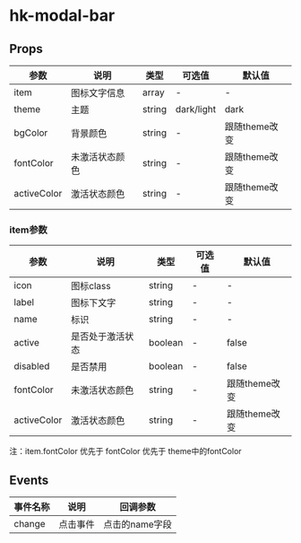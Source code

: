 # hk-modal-bar

## Props

| 参数 | 说明 | 类型 | 可选值 | 默认值 |
|--- | --- | --- | --- | --- |
| item | 图标文字信息 | array | - | - |
| theme | 主题 |	string | dark/light | dark |
| bgColor | 背景颜色 | string | - | 跟随theme改变 |
| fontColor | 未激活状态颜色 | string | - | 跟随theme改变 |
| activeColor | 激活状态颜色 | string | - | 跟随theme改变 |

### item参数

| 参数 | 说明 | 类型 | 可选值 | 默认值 |
|--- | --- | --- | --- | --- |
| icon | 图标class | string | - | - |
| label | 图标下文字 |	string | - | - |
| name | 标识 | string | - | - |
| active | 是否处于激活状态 | boolean | - | false |
| disabled | 是否禁用 | boolean | - | false |
| fontColor | 未激活状态颜色 | string | - | 跟随theme改变 |
| activeColor | 激活状态颜色 | string | - | 跟随theme改变 |

注：item.fontColor 优先于 fontColor 优先于 theme中的fontColor

## Events
| 事件名称 | 说明 |	回调参数 |
|--- | --- | --- |
| change | 点击事件 | 点击的name字段 |
